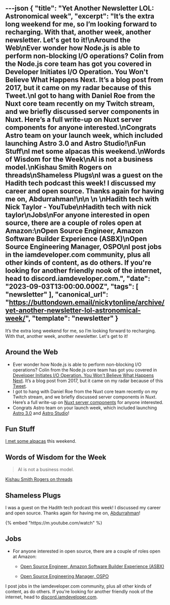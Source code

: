 ---json
{
  "title": "Yet Another Newsletter LOL: Astronomical week",
  "excerpt": "It’s the extra long weekend for me, so I’m looking forward to recharging. With that, another week, another newsletter. Let's get to it!\nAround the Web\nEver wonder how Node.js is able to perform non-blocking I/O operations? Colin from the Node.js core team has got you covered in Developer Initiates I/O Operation. You Won't Believe What Happens Next. It’s a blog post from 2017, but it came on my radar because of this Tweet.\nI got to hang with Daniel Roe from the Nuxt core team recently on my Twitch stream, and we briefly discussed server components in Nuxt. Here’s a full write-up on Nuxt server components for anyone interested.\nCongrats Astro team on your launch week, which included launching Astro 3.0 and Astro Studio!\nFun Stuff\nI met some alpacas this weekend.\nWords of Wisdom for the Week\nAI is not a business model.\nKishau Smith Rogers on threads\nShameless Plugs\nI was a guest on the Hadith tech podcast this week! I discussed my career and open source. Thanks again for having me on, Abdurrahman!\n\n        \n    \nHadith tech with Nick Taylor - YouTube\nHadith tech with nick taylor\nJobs\nFor anyone interested in open source, there are a couple of roles open at Amazon:\nOpen Source Engineer, Amazon Software Builder Experience (ASBX)\nOpen Source Engineering Manager, OSPO\nI post jobs in the iamdeveloper.com community, plus all other kinds of content, as do others. If you're looking for another friendly nook of the internet, head to discord.iamdeveloper.com.",
  "date": "2023-09-03T13:00:00.000Z",
  "tags": [
    "newsletter"
  ],
  "canonical_url": "https://buttondown.email/nickytonline/archive/yet-another-newsletter-lol-astronomical-week/",
  "template": "newsletter"
}
---

<p>It’s the extra long weekend for me, so I’m looking forward to recharging. With that, another week, another newsletter. Let's get to it!</p>
<h2>Around the Web</h2>
<ul>
<li>Ever wonder how Node.js is able to perform non-blocking I/O operations? Colin from the Node.js core team has got you covered in <a href="https://cjihrig.com/node_libuv_io?utm_source=nickytonline&amp;utm_medium=email&amp;utm_campaign=yet-another-newsletter-lol-astronomical-week" target="_blank">Developer Initiates I/O Operation. You Won't Believe What Happens Next</a>. It’s a blog post from 2017, but it came on my radar because of this <a href="https://x.com/erickwendel_/status/1697051193560728013?utm_source=nickytonline&amp;utm_medium=email&amp;utm_campaign=yet-another-newsletter-lol-astronomical-week" target="_blank">Tweet</a>.</li>
<li>I got to hang with Daniel Roe from the Nuxt core team recently on my Twitch stream, and we briefly discussed server components in Nuxt. Here’s a full write-up on <a href="https://roe.dev/blog/nuxt-server-components?utm_source=nickytonline&amp;utm_medium=email&amp;utm_campaign=yet-another-newsletter-lol-astronomical-week" target="_blank">Nuxt server components</a> for anyone interested.</li>
<li>Congrats Astro team on your launch week, which included launching <a href="https://astro.build/blog/astro-3/?utm_source=nickytonline&amp;utm_medium=email&amp;utm_campaign=yet-another-newsletter-lol-astronomical-week" target="_blank">Astro 3.0</a> and <a href="https://studio.astro.build/?utm_source=nickytonline&amp;utm_medium=email&amp;utm_campaign=yet-another-newsletter-lol-astronomical-week" target="_blank">Astro Studio</a>!</li>
</ul>
<h2>Fun Stuff</h2>
<p><a href="https://x.com/nickytonline/status/1697738239866527874?utm_source=nickytonline&amp;utm_medium=email&amp;utm_campaign=yet-another-newsletter-lol-astronomical-week" target="_blank">I met some alpacas</a> this weekend.</p>
<h2>Words of Wisdom for the Week</h2>
<blockquote>
<p>AI is not a business model.</p>
</blockquote>
<p><a href="https://www.threads.net/@kishau/post/CwoZUnkuyoF/?igshid=MzRlODBiNWFlZA%3D%3D&amp;utm_source=nickytonline&amp;utm_medium=email&amp;utm_campaign=yet-another-newsletter-lol-astronomical-week" target="_blank">Kishau Smith Rogers on threads</a></p>
<h2>Shameless Plugs</h2>
<p>I was a guest on the Hadith tech podcast this week! I discussed my career and open source. Thanks again for having me on, <a href="https://twitter.com/rajab_2?utm_source=nickytonline&amp;utm_medium=email&amp;utm_campaign=yet-another-newsletter-lol-astronomical-week" target="_blank">Abdurrahman</a>!</p>
{% embed "https://m.youtube.com/watch" %}
<h2>Jobs</h2>
<ul>
<li>
<p>For anyone interested in open source, there are a couple of roles open at Amazon:</p>
<ul>
<li>
<p><a href="https://amazon.jobs/en/jobs/2434362/open-source-engineer-amazon-software-builder-experience-asbx?utm_source=nickytonline&amp;utm_medium=email&amp;utm_campaign=yet-another-newsletter-lol-astronomical-week" target="_blank">Open Source Engineer, Amazon Software Builder Experience (ASBX)</a></p>
</li>
<li>
<p><a href="https://amazon.jobs/en/jobs/2434363/open-source-engineering-manager-ospo?utm_source=nickytonline&amp;utm_medium=email&amp;utm_campaign=yet-another-newsletter-lol-astronomical-week" target="_blank">Open Source Engineering Manager, OSPO</a></p>
</li>
</ul>
</li>
</ul>
<p>I post jobs in the iamdeveloper.com community, plus all other kinds of content, as do others. If you're looking for another friendly nook of the internet, head to <a href="https://discord.iamdeveloper.com?utm_source=nickytonline&amp;utm_medium=email&amp;utm_campaign=yet-another-newsletter-lol-astronomical-week" target="_blank">discord.iamdeveloper.com</a>.</p>
<!-- tags: node, next, astro, opensource-->
